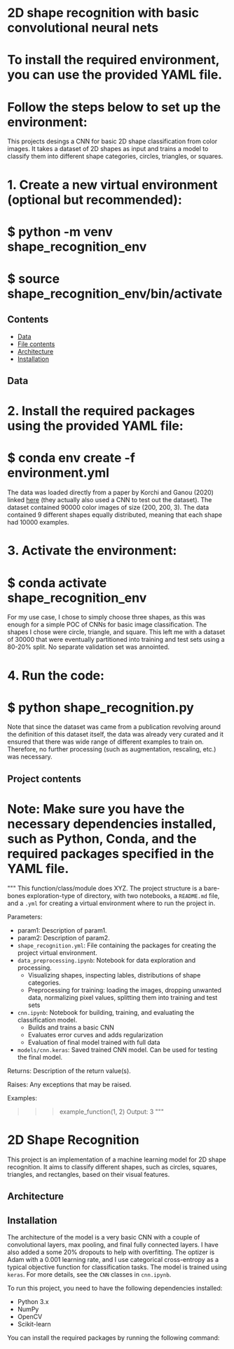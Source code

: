 # 2D shape recognition with basic convolutional neural nets

# To install the required environment, you can use the provided YAML file.
# Follow the steps below to set up the environment:
This projects desings a CNN for basic 2D shape classification from color images.
It takes a dataset of 2D shapes as input and trains a model to classify them into different shape categories,
circles, triangles, or squares. 

# 1. Create a new virtual environment (optional but recommended):
#    $ python -m venv shape_recognition_env
#    $ source shape_recognition_env/bin/activate
## Contents
- [Data](#data)
- [File contents](#file-contents)
- [Architecture](#architecture)
- [Installation](#installation)

## Data

# 2. Install the required packages using the provided YAML file:
#    $ conda env create -f environment.yml
The data was loaded directly from a paper by Korchi and Ganou (2020) linked [here](https://www.sciencedirect.com/science/article/pii/S2352340920309847) 
(they actually also used a CNN to test out the dataset).
The dataset contained 90000 color images of size (200, 200, 3). 
The data contained 9 different shapes equally distributed, meaning that each shape had 10000 examples.

# 3. Activate the environment:
#    $ conda activate shape_recognition_env
For my use case, I chose to simply choose three shapes, as this was enough for a simple POC of CNNs for basic image classification. 
The shapes I chose were circle, triangle, and square. This left me with a dataset of 30000 that were eventually partitioned into training and test sets using a 80-20% split. 
No separate validation set was annointed.

# 4. Run the code:
#    $ python shape_recognition.py
Note that since the dataset was came from a publication revolving around the definition of this dataset itself, the data was already very curated and it ensured that there was wide range of different examples to train on.
Therefore, no further processing (such as augmentation, rescaling, etc.) was necessary.

## Project contents

# Note: Make sure you have the necessary dependencies installed, such as Python, Conda, and the required packages specified in the YAML file.
"""
This function/class/module does XYZ.
The project structure is a bare-bones exploration-type of directory, with two notebooks, a `README.md` file, and a `.yml` for creating a virtual environment where to run the project in.

Parameters:
- param1: Description of param1.
- param2: Description of param2.
- `shape_recognition.yml`: File containing the packages for creating the project virtual environment.
- `data_preprocessing.ipynb`: Notebook for data exploration and processing.
   - Visualizing shapes, inspecting lables, distributions of shape categories.
   - Preprocessing for training: loading the images, dropping unwanted data, normalizing pixel values, splitting them into training and test sets
- `cnn.ipynb`: Notebook for building, training, and evaluating the classification model.
   - Builds and trains a basic CNN
   - Evaluates error curves and adds regularization
   - Evaluation of final model trained with full data
- `models/cnn.keras`: Saved trained CNN model. Can be used for testing the final model.

Returns:
Description of the return value(s).

Raises:
Any exceptions that may be raised.

Examples:
>>> example_function(1, 2)
Output: 3
"""
# 2D Shape Recognition

This project is an implementation of a machine learning model for 2D shape recognition. It aims to classify different shapes, such as circles, squares, triangles, and rectangles, based on their visual features.
## Architecture

## Installation
The architecture of the model is a very basic CNN with a couple of convolutional layers, max pooling, and final fully connected layers. 
I have also added a some 20% dropouts to help with overfitting. 
The optizer is Adam with a 0.001 learning rate, and I use categorical cross-entropy as a typical objective function for classification tasks.
The model is trained using `keras`.
For more details, see the `CNN` classes in `cnn.ipynb`.

To run this project, you need to have the following dependencies installed:

- Python 3.x
- NumPy
- OpenCV
- Scikit-learn

You can install the required packages by running the following command:
